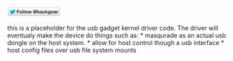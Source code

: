 [![Follow Hackgnar](../static/twitter_hackgnar.png)](https://twitter.com/hackgnar)

this is a placeholder for the usb gadget kernel driver code.  The driver will eventualy make the device do things such as:
    * masqurade as an actual usb dongle on the host system.
    * allow for host control though a usb interface
    * host config files over usb file system mounts
